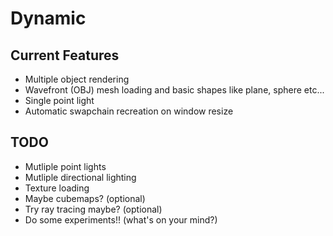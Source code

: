 # Dynamic

## Current Features
- Multiple object rendering
- Wavefront (OBJ) mesh loading and basic shapes like plane, sphere etc...
- Single point light
- Automatic swapchain recreation on window resize

## TODO
- Mutliple point lights
- Mutliple directional lighting
- Texture loading
- Maybe cubemaps? (optional)
- Try ray tracing maybe? (optional)
- Do some experiments!! (what's on your mind?)
